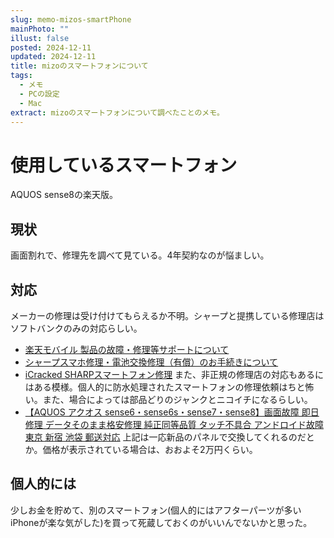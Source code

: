```yaml
---
slug: memo-mizos-smartPhone
mainPhoto: ""
illust: false
posted: 2024-12-11
updated: 2024-12-11
title: mizoのスマートフォンについて
tags:
  - メモ
  - PCの設定
  - Mac
extract: mizoのスマートフォンについて調べたことのメモ。
---
```


# 使用しているスマートフォン

AQUOS sense8の楽天版。

## 現状

画面割れで、修理先を調べて見ている。4年契約なのが悩ましい。

## 対応

メーカーの修理は受け付けてもらえるか不明。シャープと提携している修理店はソフトバンクのみの対応らしい。  
- [楽天モバイル 製品の故障・修理等サポートについて](https://network.mobile.rakuten.co.jp/guide/inquiry/)
- [シャープスマホ修理・電池交換修理（有償）のお手続きについて](https://k-tai.sharp.co.jp/support/other/repair.html)
- [iCracked SHARPスマートフォン修理](https://www.icracked.jp/service/sharp/#repair-in-simf)
また、非正規の修理店の対応もあるにはある模様。個人的に防水処理されたスマートフォンの修理依頼はちと怖い。また、場合によっては部品どりのジャンクとニコイチになるらしい。
- [【AQUOS アクオス sense6・sense6s・sense7・sense8】画面故障 即日修理 データそのまま格安修理 純正同等品質 タッチ不具合 アンドロイド故障 東京 新宿 池袋 郵送対応](https://iphone-base.com/2024/09/02/%E3%80%90aquos-%E3%82%A2%E3%82%AF%E3%82%AA%E3%82%B9-sense6%E3%83%BBsense6s%E3%83%BBsense7%E3%83%BBsense8%E3%80%91%E7%94%BB%E9%9D%A2%E6%95%85%E9%9A%9C-%E5%8D%B3%E6%97%A5%E4%BF%AE%E7%90%86-%E3%83%87/#:~:text=%E4%BF%AE%E7%90%86%E9%96%8B%E5%A7%8B%F0%9F%9B%A0,%E7%AB%AF%E6%9C%AB%E3%81%AB%E8%B2%BC%E3%82%8A%E4%BB%98%E3%81%91%E3%81%BE%E3%81%99%E3%80%82)
上記は一応新品のパネルで交換してくれるのだとか。価格が表示されている場合は、おおよそ2万円くらい。

## 個人的には

少しお金を貯めて、別のスマートフォン(個人的にはアフターパーツが多いiPhoneが楽な気がした)を買って死蔵しておくのがいいんでないかと思った。